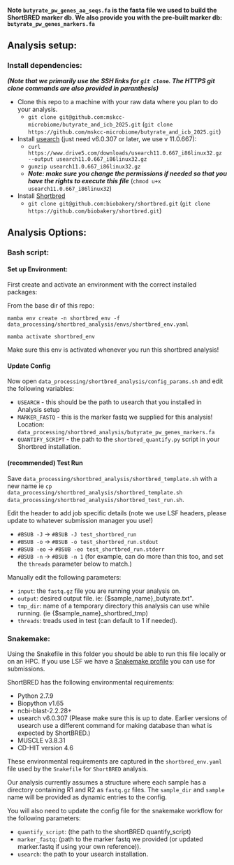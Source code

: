 **Note `butyrate_pw_genes_aa_seqs.fa` is the fasta file we used to build the ShortBRED marker db. We also provide you with the pre-built marker db: `butyrate_pw_genes_markers.fa`**

## Analysis setup:

### Install dependencies:
***(Note that we primarily use the SSH links for `git clone`.  The HTTPS git clone commands are also provided in paranthesis)***

- Clone this repo to a machine with your raw data where you plan to do your analysis. 
    - `git clone git@github.com:mskcc-microbiome/butyrate_and_icb_2025.git` (`git clone https://github.com/mskcc-microbiome/butyrate_and_icb_2025.git`)
- Install [usearch](https://www.drive5.com/usearch/download.html) (just need v6.0.307 or later, we use v 11.0.667):
    - `curl https://www.drive5.com/downloads/usearch11.0.667_i86linux32.gz --output usearch11.0.667_i86linux32.gz`
    - `gunzip usearch11.0.667_i86linux32.gz`
    - ***Note: make sure you change the permissions if needed so that you have the rights to execute this file*** (`chmod u+x usearch11.0.667_i86linux32`)
- Install [Shortbred](https://huttenhower.sph.harvard.edu/shortbred/)
    - `git clone git@github.com:biobakery/shortbred.git` (`git clone https://github.com/biobakery/shortbred.git`)


## Analysis Options:

### Bash script:

#### Set up Environment:

First create and activate an environment with the correct installed packages:

From the base dir of this repo:

```
mamba env create -n shortbred_env -f data_processing/shortbred_analysis/envs/shortbred_env.yaml 
```
```
mamba activate shortbred_env
```
Make sure this env is activated whenever you run this shortbred analysis! 

#### Update Config

Now open `data_processing/shortbred_analysis/config_params.sh` and edit the following variables:

- `USEARCH` - this should be the path to usearch that you installed in Analysis setup
- `MARKER_FASTQ` - this is the marker fastq we supplied for this analysis!  Location: `data_processing/shortbred_analysis/butyrate_pw_genes_markers.fa`
- `QUANTIFY_SCRIPT` -  the path to the `shortbred_quantify.py` script in your Shortbred installation. 

#### (recommended) Test Run

Save `data_processing/shortbred_analysis/shortbred_template.sh` with a new name ie `cp data_processing/shortbred_analysis/shortbred_template.sh data_processing/shortbred_analysis/shortbred_test_run.sh`.

Edit the header to add job specific details (note we use LSF headers, please update to whatever submission manager you use!)

- `#BSUB -J` -> `#BSUB -J test_shortbred_run`
- `#BSUB -o` -> `#BSUB -o test_shortbred_run.stdout`
- `#BSUB -eo` -> `#BSUB -eo test_shortbred_run.stderr`
- `#BSUB -n` -> `#BSUB -n 1` (for example, can do more than this too, and set the `threads` parameter below to match.)

Manually edit the following parameters:

- `input`: the `fastq.gz` file you are running your analysis on. 
- `output`: desired output file.  ie: {$sample_name}_butyrate.txt".
- `tmp_dir`: name of a temporary directory this analysis can use while running. (ie {$sample_name}_shortbred_tmp)
- `threads`: treads used in test (can default to 1 if needed).

### Snakemake:

Using the Snakefile in this folder you should be able to run this file locally or on an HPC. If you use LSF we have a [Snakemake profile](https://github.com/vdblab/vdblab-profile) you can use for submissions. 

ShortBRED has the following environmental requirements:
- Python 2.7.9
- Biopython v1.65
- ncbi-blast-2.2.28+
- usearch v6.0.307 (Please make sure this is up to date. Earlier versions of usearch use a different command for making database than what is expected by ShortBRED.)
- MUSCLE v3.8.31
- CD-HIT version 4.6

These environmental requirements are captured in the `shortbred_env.yaml` file used by the `Snakefile` for `ShortBRED` analysis. 

Our analysis currently assumes a structure where each sample has a directory containing R1 and R2 as `fastq.gz` files.  The `sample_dir` and `sample` name will be provided as dynamic entries to the config.

You will also need to update the config file for the snakemake workflow for the following parameters:
- `quantify_script`: (the path to the shortBRED quantify_script)
- `marker_fastq`: (path to the marker fastq we provided (or updated marker.fastq if using your own reference)).
- `usearch`: the path to your usearch installation. 

